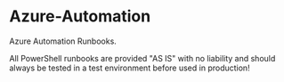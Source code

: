 # Azure-Automation
Azure Automation Runbooks.

All PowerShell runbooks are provided "AS IS" with no liability and should always be tested in a test environment before used in production!
